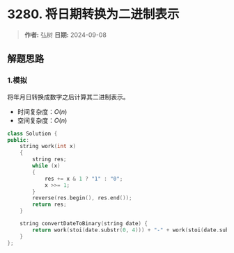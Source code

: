 # 3280. 将日期转换为二进制表示

> **作者:** 弘树
> **日期:** 2024-09-08

## 解题思路
### 1.模拟

将年月日转换成数字之后计算其二进制表示。

- 时间复杂度：$O(n)$
- 空间复杂度：$O(n)$

```C++
class Solution {
public:
    string work(int x)
    {
        string res;
        while (x)
        {
            res += x & 1 ? "1" : "0";
            x >>= 1;
        }
        reverse(res.begin(), res.end());
        return res;
    }

    string convertDateToBinary(string date) {
        return work(stoi(date.substr(0, 4))) + "-" + work(stoi(date.substr(5, 2))) + "-" + work(stoi(date.substr(8, 2)));
    }
};
```